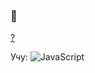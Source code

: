 ### 👋
[?](https://github-readme-stats.vercel.app/api?username=swdmeow)


Учу:
![JavaScript](https://user-images.githubusercontent.com/73160076/191781623-54aed2cc-4fb2-4bad-9de0-16c3dcbe0e3b.svg)
